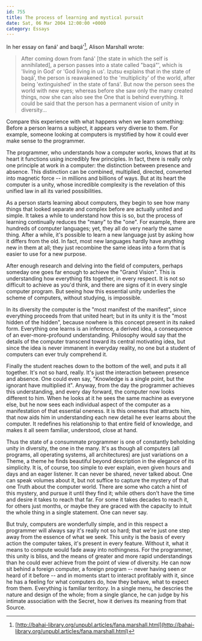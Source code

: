 ```yaml
---
id: 755
title: The process of learning and mystical pursuit
date: Sat, 06 Mar 2004 12:00:00 +0000
category: Essays
---
```


In her essay on faná' and baqá'[^1], Alison Marshall wrote:

> After coming down from faná' [the state in which the self is
> annihilated], a person passes into a state called "baqá"', which is
> 'living in God' or 'God living in us'.  Izutsu explains that in the
> state of baqá', the person is reawakened to the 'multiplicity' of the
> world, after being 'extinguished' in the state of faná'.  But now the
> person sees the world with new eyes; whereas before she saw only the
> many created things, now she can also see the One that is behind
> everything.  It could be said that the person has a permanent vision
> of unity in diversity...

Compare this experience with what happens when we learn something:
Before a person learns a subject, it appears very diverse to them.  For
example, someone looking at computers is mystified by how it could ever
make sense to the programmer.

The programmer, who understands how a computer works, knows that at its
heart it functions using incredibly few principles.  In fact, there is
really only one principle at work in a computer: the distinction between
presence and absence.  This distinction can be combined, multiplied,
directed, converted into magnetic force -- in millions and billions of
ways.  But at its heart the computer is a unity, whose incredible
complexity is the revelation of this unified law in all its varied
possibilities.

As a person starts learning about computers, they begin to see how many
things that looked separate and complex before are actually united and
simple.  It takes a while to understand how this is so, but the process
of learning continually reduces the "many" to the "one".  For example,
there are hundreds of computer languages; yet, they all do very nearly
the same thing.  After a while, it's possible to learn a new language
just by asking how it differs from the old.  In fact, most new languages
hardly have anything new in them at all; they just recombine the same
ideas into a form that is easier to use for a new purpose.

After enough research and delving into the field of computers, perhaps
someday one goes far enough to achieve the "Grand Vision".  This is
understanding how everything fits together, in every respect.  It is not
so difficult to achieve as you'd think, and there are signs of it in
every single computer program.  But seeing how this essential unity
underlies the scheme of computers, without studying, is impossible.

In its diversity the computer is the "most manifest of the manifest",
since everything proceeds from that united heart; but in its unity it is
the "most hidden of the hidden", because nowhere is this concept present
in its naked form.  Everything one learns is an inference, a derived
idea, a consequence of an ever-more-profound understanding.  Philosophy
would say that the details of the computer transcend toward its central
motivating idea, but since the idea is never immanent in everyday
reality, no one but a student of computers can ever truly comprehend it.

Finally the student reaches down to the bottom of the well, and puts it
all together.  It's not so hard, really.  It's just the interaction
between presence and absence.  One could even say, "Knowledge is a
single point, but the ignorant have multiplied it".  Anyway, from the
day the programmer achieves this understanding, and every day forward,
the computer now looks different to him.  When he looks at it he sees
the same machine as everyone else, but he now sees each individual
aspect of the computer as a manifestation of that essential oneness.  It
is this oneness that attracts him, that now aids him in understanding
each new detail he ever learns about the computer.  It redefines his
relationship to that entire field of knowledge, and makes it all seem
familiar, understood, close at hand.

Thus the state of a consummate programmer is one of constantly beholding
unity in diversity, the one in the many.  It's as though all computers
(all programs, all operating systems, all architectures) are just
variations on a Theme, a theme he finds beautiful beyond description in
the elegance of its simplicity.  It is, of course, too simple to ever
explain, even given hours and days and an eager listener.  It can never
be shared, never talked about.  One can speak volumes about it, but not
suffice to capture the mystery of that one Truth about the computer
world.  There are some who catch a hint of this mystery, and pursue it
until they find it; while others don't have the time and desire it takes
to reach that far.  For some it takes decades to reach it, for others
just months, or maybe they are graced with the capacity to intuit the
whole thing in a single statement.  One can never say.

But truly, computers are wonderfully simple, and in this respect a
programmer will always say it's really not so hard; that we're just one
step away from the essence of what we seek.  This unity is the basis of
every action the computer takes, it's present in every feature.  Without
it, what it means to compute would fade away into nothingness.  For the
programmer, this unity is bliss, and the means of greater and more rapid
understandings than he could ever achieve from the point of view of
diversity.  He can now sit behind a foreign computer, a foreign program
-- never having seen or heard of it before -- and in moments start to
interact profitably with it, since he has a feeling for what computers
do, how they behave, what to expect from them.  Everything is familiar
territory.  In a single menu, he descries the nature and design of the
whole; from a single glance, he can judge by his intimate association
with the Secret, how it derives its meaning from that Source.

[^1]:  [http://bahai-library.org/unpubl.articles/fana.marshall.html](http://bahai-library.org/unpubl.articles/fana.marshall.html)


